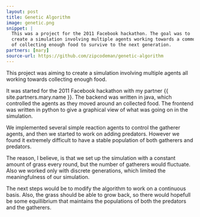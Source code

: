 ```yaml
---
layout: post
title: Genetic Algorithm
image: genetic.png
snippet: |
  This was a project for the 2011 Facebook hackathon. The goal was to
  create a simulation involving multiple agents working towards a common goal
  of collecting enough food to survive to the next generation. 
partners: [mary]
source-url: https://github.com/zipcodeman/genetic-algorithm 
---
```

This project was aiming to create a simulation involving multiple agents all
working towards collecting enough food. 

It was started for the 2011 Facebook hackathon with my partner 
{{ site.partners.mary.name }}. The backend was written in java, which
controlled the agents as they moved around an collected food. The frontend was
written in python to give a graphical view of what was going on in the
simulation. 

We implemented several simple reaction agents to control the gatherer agents,
and then we started to work on adding predators. However we found it extremely
difficult to have a stable population of both gatherers and predators.

The reason, I believe, is that we set up the simulation with a constant amount
of grass every round, but the number of gatherers would fluctuate. Also we
worked only with discrete generations, which limited the meaningfulness of our
simulation. 

The next steps would be to modify the algorithm to work on a continuous basis.
Also, the grass should be able to grow back, so there would hopefull be some
equillibrium that maintains the populations of both the predators and the
gatherers. 
